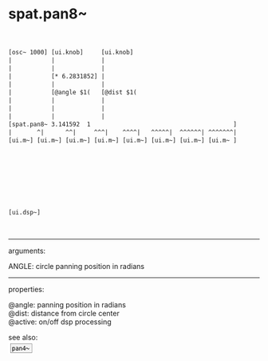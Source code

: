 # spat.pan8~

```


[osc~ 1000] [ui.knob]     [ui.knob]
|           |             |
|           |             |
|           [* 6.2831852] |
|           |             |
|           [@angle $1(   [@dist $1(
|           |             |
|           |             |
|           |             |
[spat.pan8~ 3.141592  1                                        ]
|       ^|      ^^|     ^^^|    ^^^^|   ^^^^^|  ^^^^^^| ^^^^^^^|
[ui.m~] [ui.m~] [ui.m~] [ui.m~] [ui.m~] [ui.m~] [ui.m~] [ui.m~ ]








[ui.dsp~]

            
```
---
arguments:

ANGLE: circle panning position in
            radians<br>

---
properties:

@angle: 
            panning position in radians<br>
@dist: distance from
            circle center<br>
@active: on/off dsp
            processing<br>

see also:<br>
![pan4~](img/object_pan4~.png)
